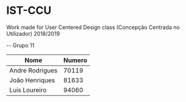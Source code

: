 # IST-CCU
Work made for User Centered Design class (Concepção Centrada no Utilizador) 2018/2019

--
Grupo 11

| Nome   |      Numero|  
|----------|-------------|
| Andre Rodrigues |  70119 |
| João Henriques |    81633  |
|  Luis Loureiro | 94060  |

